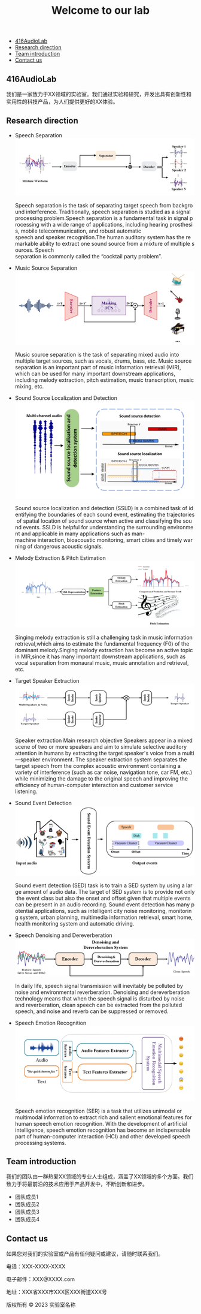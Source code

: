 <body>
	<header>
		<h1>Welcome to our lab</h1>
	</header>
<nav>
	<ul>
		<li><a href="#introduction">416AudioLab</a></li>
		<li><a href="#research-areas">Research direction</a></li>
		<li><a href="#team">Team introduction</a></li>
		<li><a href="#contact">Contact us</a></li>
	</ul>
</nav>
<main>
	<section id="introduction">
		<h2>416AudioLab</h2>
		<p>我们是一家致力于XX领域的实验室。我们通过实验和研究，开发出具有创新性和实用性的科技产品，为人们提供更好的XX体验。</p>
	</section>
	<section id="research-areas">
		<h2>Research direction</h2>
		<ul>
			<li>Speech Separation</li>
			<img src="https://github.com/416AudioLab/.github/blob/main/profile/figures/QWB_%E8%AF%AD%E9%9F%B3%E5%88%86%E7%A6%BB.png" alt="Speech Separation">
<p>Speech separation is the task of separating target speech from background interference. Traditionally, speech separation is studied as a signal processing problem.Speech separation is a fundamental task in signal processing with a wide range of applications, including hearing prosthesis, mobile telecommunication, and robust automatic speech and speaker recognition.The human auditory system has the remarkable ability to extract one sound source from a mixture of multiple sources. Speech separation is commonly called the “cocktail party problem”.</p>
			<li>Music Source Separation</li>
			<img src="https://github.com/416AudioLab/.github/blob/main/profile/figures/CYD_%E9%9F%B3%E4%B9%90%E6%BA%90%E5%88%86%E7%A6%BB.png" alt="Music Source Separation">
<p>Music source separation is the task of separating mixed audio into multiple target sources, such as vocals, drums, bass, etc. Music source separation is an important part of music information retrieval (MIR), which can be used for many important downstream applications, including melody extraction, pitch estimation, music transcription, music mixing, etc.</p>
			<li>Sound Source Localization and Detection</li>
			<img src="https://github.com/416AudioLab/.github/blob/main/profile/figures/SXH_%E5%A3%B0%E6%BA%90%E5%AE%9A%E4%BD%8D.png" alt="Music Source Separation">
<p>Sound source localization and detection (SSLD) is a combined task of identifying the boundaries of each sound event, estimating the trajectories of spatial location of sound source when active and classifying the sound events. SSLD is helpful for understanding the surrounding environment and applicable in many applications such as man-machine interaction, bioacoustic monitoring, smart cities and timely warning of dangerous acoustic signals.</p>
			<li>Melody Extraction & Pitch Estimation</li>
			<img src="https://github.com/416AudioLab/.github/blob/main/profile/figures/GYA_%E6%97%8B%E5%BE%8B%E6%8F%90%E5%8F%96.png" alt="Music Source Separation">
<p>Singing melody extraction is still a challenging task in music information retrieval,which aims to estimate the fundamental frequency (F0) of the dominant melody.Singing melody extraction has become an active topic in MIR,since it has many important downstream applications, such as vocal separation from monaural music, music annotation and retrieval, etc.</p>
			<li>Target Speaker Extraction</li>
			<img src="https://github.com/416AudioLab/.github/blob/main/profile/figures/CZH_%E7%9B%AE%E6%A0%87%E8%AF%B4%E8%AF%9D%E4%BA%BA%E6%8F%90%E5%8F%96.png" alt="Music Source Separation">
<p>Speaker extraction Main research objective Speakers appear in a mixed scene of two or more speakers and aim to simulate selective auditory attention in humans by extracting the target speaker's voice from a multi—speaker environment. The speaker extraction system separates the target speech from the complex acoustic environment containing a variety of interference (such as car noise, navigation tone, car FM, etc.) while minimizing the damage to the original speech and improving the efficiency of human-computer interaction and customer service listening.</p>
			<li>Sound Event Detection</li>
			<img src="https://github.com/416AudioLab/.github/blob/main/profile/figures/ZXJ_%E5%A3%B0%E9%9F%B3%E4%BA%8B%E4%BB%B6%E6%A3%80%E6%B5%8B.png" alt="Music Source Separation">
<p>Sound event detection (SED) task is to train a SED system by using a large amount of audio data. The target of SED system is to provide not only the event class but also the onset and offset given that multiple events can be present in an audio recording. Sound event detection has many potential applications, such as intelligent city noise monitoring, monitoring system, urban planning, multimedia information retrieval, smart home, health monitoring system and automatic driving.</p>
			<li>Speech Denoising and Dereverberation</li>
			<img src="https://github.com/416AudioLab/.github/blob/main/profile/figures/WLS_%E5%8E%BB%E5%99%AA%E5%8E%BB%E6%B7%B7%E5%93%8D.jpg" alt="Music Source Separation">
<p>In daily life, speech signal transmission will inevitably be polluted by noise and environmental reverberation. Denoising and dereverberation technology means that when the speech signal is disturbed by noise and reverberation, clean speech can be extracted from the polluted speech, and noise and reverb can be suppressed or removed.</p>
			<li>Speech Emotion Recognition</li>
			<img src="https://github.com/416AudioLab/.github/blob/main/profile/figures/TYW_%E8%AF%AD%E9%9F%B3%E6%83%85%E6%84%9F%E8%AF%86%E5%88%AB.png" alt="Music Source Separation">
<p>Speech emotion recognition (SER) is a task that utilizes unimodal or multimodal information to extract rich and salient emotional features for human speech emotion recognition. With the development of artificial intelligence, speech emotion recognition has become an indispensable part of human-computer interaction (HCI) and other developed speech processing systems.</p>
		</ul>
	</section>
	<section id="team">
		<h2>Team introduction</h2>
		<p>我们的团队由一群热爱XX领域的专业人士组成，涵盖了XX领域的多个方面。我们致力于将最前沿的技术应用于产品开发中，不断创新和进步。</p>
		<ul>
			<li>团队成员1</li>
			<li>团队成员2</li>
			<li>团队成员3</li>
			<li>团队成员4</li>
		</ul>
	</section>
	<section id="contact">
		<h2>Contact us</h2>
		<p>如果您对我们的实验室或产品有任何疑问或建议，请随时联系我们。</p>
		<p>电话：XXX-XXXX-XXXX</p>
		<p>电子邮件：XXX@XXXX.com</p>
		<p>地址：XXX省XXX市XXX区XXX街道XXX号</p>
	</section>
</main>
<footer>
	<p>版权所有 © 2023 实验室名称</p>
</footer>
